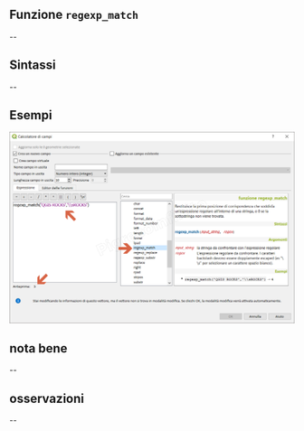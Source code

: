 ## Funzione `regexp_match`

--

## Sintassi

--

## Esempi

<img src="/img/stringhe_di_testo/regexp_match/regexp_match1.png">

## nota bene

--

## osservazioni

--